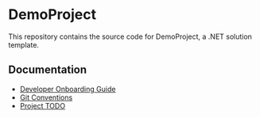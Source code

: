 # DemoProject

This repository contains the source code for DemoProject, a .NET solution template.

## Documentation

- [Developer Onboarding Guide](docs/developer-onboarding-guide.md)
- [Git Conventions](docs/git-conventions.md)
- [Project TODO](docs/project-todo.md)
